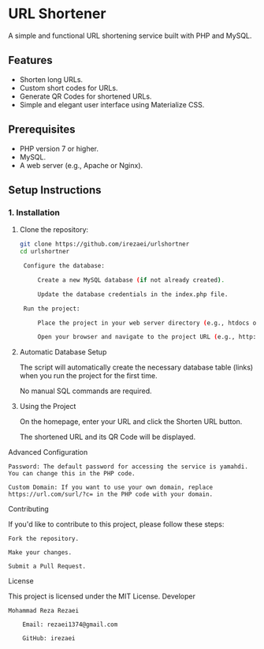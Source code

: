 # URL Shortener

A simple and functional URL shortening service built with PHP and MySQL.

## Features
- Shorten long URLs.
- Custom short codes for URLs.
- Generate QR Codes for shortened URLs.
- Simple and elegant user interface using Materialize CSS.

## Prerequisites
- PHP version 7 or higher.
- MySQL.
- A web server (e.g., Apache or Nginx).

## Setup Instructions

### 1. Installation
1. Clone the repository:
   ```bash
   git clone https://github.com/irezaei/urlshortner
   cd urlshortner

    Configure the database:

        Create a new MySQL database (if not already created).

        Update the database credentials in the index.php file.

    Run the project:

        Place the project in your web server directory (e.g., htdocs or www).

        Open your browser and navigate to the project URL (e.g., http://localhost/urlshortner).

2. Automatic Database Setup

    The script will automatically create the necessary database table (links) when you run the project for the first time.

    No manual SQL commands are required.

3. Using the Project

    On the homepage, enter your URL and click the Shorten URL button.

    The shortened URL and its QR Code will be displayed.

Advanced Configuration

    Password: The default password for accessing the service is yamahdi. You can change this in the PHP code.

    Custom Domain: If you want to use your own domain, replace https://url.com/surl/?c= in the PHP code with your domain.

Contributing

If you'd like to contribute to this project, please follow these steps:

    Fork the repository.

    Make your changes.

    Submit a Pull Request.

License

This project is licensed under the MIT License.
Developer

    Mohammad Reza Rezaei

        Email: rezaei1374@gmail.com

        GitHub: irezaei